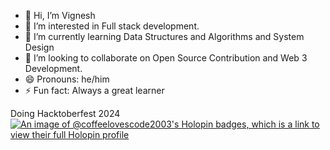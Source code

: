 - 👋 Hi, I’m Vignesh
- 👀 I’m interested in Full stack development.
- 🌱 I’m currently learning Data Structures and Algorithms and System Design
- 💞️ I’m looking to collaborate on Open Source Contribution and Web 3 Development.
- 😄 Pronouns: he/him
- ⚡ Fun fact: Always a great learner

<!---
coffee-loves-code-2003/coffee-loves-code-2003 is a ✨ special ✨ repository because its `README.md` (this file) appears on your GitHub profile.
You can click the Preview link to take a look at your changes.
--->

Doing Hacktoberfest 2024
[![An image of @coffeelovescode2003's Holopin badges, which is a link to view their full Holopin profile](https://holopin.me/coffeelovescode2003)](https://holopin.io/@coffeelovescode2003)

